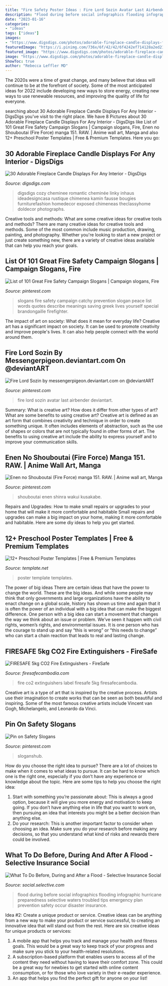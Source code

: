 ```yaml
---
title: "Fire Safety Poster Ideas : Fire Lord Sozin Avatar Last Airbender Deviantart"
description: "Flood during before social infographics flooding infographic hurricane preparedness selective waters troubled tips emergency plan prevention safety occur disaster insurance"
date: "2023-01-16"
categories:
- "ideas"
tags: ["ideas"]
images:
- "https://www.digsdigs.com/photos/adorable-fireplace-candle-displays-for-any-interior-28-554x554.jpg"
featuredImage: "https://i.pinimg.com/736x/6f/42/42/6f4242ef714128a2ed21e30c1c7d4d0a--avatar-world-lord.jpg"
featured_image: "https://www.digsdigs.com/photos/adorable-fireplace-candle-displays-for-any-interior-28-554x554.jpg"
image: "https://www.digsdigs.com/photos/adorable-fireplace-candle-displays-for-any-interior-28-554x554.jpg"
ShowToc: true
author: "Rebecca Leffler MD"
---
```



The 2020s were a time of great change, and many believe that ideas will continue to be at the forefront of society. Some of the most anticipated ideas for 2022 include developing new ways to store energy, creating new ways to use renewable resources, and improving the quality of life for everyone.

	

		
searching about 30 Adorable Fireplace Candle Displays For Any Interior - DigsDigs you've visit to the right place. We have 8 Pictures about 30 Adorable Fireplace Candle Displays For Any Interior - DigsDigs like List of 101 Great Fire Safety Campaign Slogans | Campaign slogans, Fire, Enen no Shouboutai (Fire Force) manga 151. RAW. | Anime wall art, Manga and also 12+ Preschool Poster Templates | Free &amp; Premium Templates. Here you go:
		
    
## 30 Adorable Fireplace Candle Displays For Any Interior - DigsDigs

<img loading=lazy src="https://www.digsdigs.com/photos/adorable-fireplace-candle-displays-for-any-interior-28-554x554.jpg" onerror="this.onerror=null;this.src='https://tse1.mm.bing.net/th?id=OIP.Jgfpplv62RhDyob2ktCwbAHaHa&amp;pid=15.1';" alt="30 Adorable Fireplace Candle Displays For Any Interior - DigsDigs">

_Source: digsdigs.com_

>digsdigs cozy cheminee romantic cheminée linky inhaus ideadesigncasa rustique chimenea kamin fausse bougies furniturefashion homedecor exposed chimeneas theclassyhome doldecor photographs. 

	

Creative tools and methods: What are some creative ideas for creative tools and methods?
There are many creative ideas for creative tools and methods. Some of the most common include music production, drawing, painting, and photography. Whether you're looking to start a new project or just create something new, there are a variety of creative ideas available that can help you reach your goals.

    
## List Of 101 Great Fire Safety Campaign Slogans | Campaign Slogans, Fire

<img loading=lazy src="https://i.pinimg.com/736x/20/ed/c0/20edc02425e8c702cdda622130639e91--catchy-slogans-campaign-slogans.jpg" onerror="this.onerror=null;this.src='https://tse4.mm.bing.net/th?id=OIP.r911zArCzay3xY5ieVgDrQHaLG&amp;pid=15.1';" alt="List of 101 Great Fire Safety Campaign Slogans | Campaign slogans, Fire">

_Source: pinterest.com_

>slogans fire safety campaign catchy prevention slogan peace list words quotes describe meanings saving greek lives yourself special brandongaille firefighter. 

	

The impact of art on society: What does it mean for everyday life?
Creative art has a significant impact on society. It can be used to promote creativity and improve people's lives. It can also help people connect with the world around them.

    
## Fire Lord Sozin By Messengerpigeon.deviantart.com On @deviantART

<img loading=lazy src="https://i.pinimg.com/736x/6f/42/42/6f4242ef714128a2ed21e30c1c7d4d0a--avatar-world-lord.jpg" onerror="this.onerror=null;this.src='https://tse3.mm.bing.net/th?id=OIP.DVOlBDYGScY7GBargl5EvgHaM4&amp;pid=15.1';" alt="Fire Lord Sozin by messengerpigeon.deviantart.com on @deviantART">

_Source: pinterest.com_

>fire lord sozin avatar last airbender deviantart. 

	

Summary: What is creative art? How does it differ from other types of art? What are some benefits to using creative art?
Creative art is defined as an art form that combines creativity and technique in order to create something unique. It often includes elements of abstraction, such as the use of shapes or colors that are not typically found in other forms of art. The benefits to using creative art include the ability to express yourself and to improve your communication skills.

    
## Enen No Shouboutai (Fire Force) Manga 151. RAW. | Anime Wall Art, Manga

<img loading=lazy src="https://i.pinimg.com/736x/ac/b2/9a/acb29a338b512410ed9f744c7e2de25f.jpg" onerror="this.onerror=null;this.src='https://tse3.mm.bing.net/th?id=OIP.bNpbeUKoJN1sK5bsVff_fgHaKj&amp;pid=15.1';" alt="Enen no Shouboutai (Fire Force) manga 151. RAW. | Anime wall art, Manga">

_Source: pinterest.com_

>shouboutai enen shinra wakui kusakabe. 

	

Repairs and Upgrades: How to make small repairs or upgrades to your home that will make it more comfortable and habitable
Small repairs and upgrades can make a big impact on your home, making it more comfortable and habitable. Here are some diy ideas to help you get started.

    
## 12+ Preschool Poster Templates | Free &amp; Premium Templates

<img loading=lazy src="https://images.template.net/wp-content/uploads/2019/06/Preview-Back-to-School-Poster.jpg" onerror="this.onerror=null;this.src='https://tse1.mm.bing.net/th?id=OIP.OJB2s-hOL7T87WWB4IoMrgHaOz&amp;pid=15.1';" alt="12+ Preschool Poster Templates | Free &amp; Premium Templates">

_Source: template.net_

>poster template templates. 

	

The power of big ideas
There are certain ideas that have the power to change the world. These are the big ideas. And while some people may think that only governments and large organizations have the ability to enact change on a global scale, history has shown us time and again that it is often the power of an individual with a big idea that can make the biggest difference.
One person with a big idea can start a movement that changes the way we think about an issue or problem. We’ve seen it happen with civil rights, women’s rights, and environmental issues. It is one person who has the courage to stand up and say “this is wrong” or “this needs to change” who can start a chain reaction that leads to real and lasting change.

    
## FIRESAFE 5kg CO2 Fire Extinguishers - FireSafe

<img loading=lazy src="https://firesafecambodia.com/wp-content/uploads/2014/02/FEFSCCO25CL.jpg" onerror="this.onerror=null;this.src='https://tse1.mm.bing.net/th?id=OIP.kIjzGep0_dKKBJGEr64X9AHaJ4&amp;pid=15.1';" alt="FIRESAFE 5kg CO2 Fire Extinguishers - FireSafe">

_Source: firesafecambodia.com_

>fire co2 extinguishers label firesafe 5kg firesafecambodia. 

	

Creative art is a type of art that is inspired by the creative process. Artists use their imagination to create works that can be seen as both beautiful and inspiring. Some of the most famous creative artists include Vincent van Gogh, Michelangelo, and Leonardo da Vinci.

    
## Pin On Safety Slogans

<img loading=lazy src="https://i.pinimg.com/736x/80/bb/d3/80bbd364762520a6b46bd68100384789.jpg" onerror="this.onerror=null;this.src='https://tse2.mm.bing.net/th?id=OIP.oGTIqo7CFKQ9F1fAg5jUTAHaD3&amp;pid=15.1';" alt="Pin on Safety Slogans">

_Source: pinterest.com_

>sloganshub. 

	

How do you choose the right idea to pursue?
There are a lot of choices to make when it comes to what ideas to pursue. It can be hard to know which one is the right one, especially if you don’t have any experience or knowledge about the topic. Here are some tips to help you choose the right idea: 
1. Start with something you’re passionate about: This is always a good option, because it will give you more energy and motivation to keep going. If you don’t have anything else in life that you want to work on, then pursuing an idea that interests you might be a better decision than anything else. 
2. Do your research: This is another important factor to consider when choosing an idea. Make sure you do your research before making any decisions, so that you understand what kind of risks and rewards there could be involved. 

    
## What To Do Before, During And After A Flood - Selective Insurance Social

<img loading=lazy src="http://social.selective.com/uploads/8/2/3/8/82384214/flood-tips-selective_orig.jpg" onerror="this.onerror=null;this.src='https://tse1.mm.bing.net/th?id=OIP.ttrA34w968IJwcZQq_9XDgHaJ4&amp;pid=15.1';" alt="What To Do Before, During and After a Flood - Selective Insurance Social">

_Source: social.selective.com_

>flood during before social infographics flooding infographic hurricane preparedness selective waters troubled tips emergency plan prevention safety occur disaster insurance. 

	

Idea #2: Create a unique product or service.
Creative ideas can be anything from a new way to make your product or service successful, to creating an innovative idea that will stand out from the rest. Here are six creative ideas for unique products or services: 
1. A mobile app that helps you track and manage your health and fitness goals. This would be a great way to keep track of your progress and make sure you stick to your health-related resolutions. 
2. A subscription-based platform that enables users to access all of the content they need without having to leave their comfort zone. This could be a great way for newbies to get started with online content consumption, or for those who love variety in their e-reader experience. 
3. An app that helps you find the perfect gift for anyone on your list!

